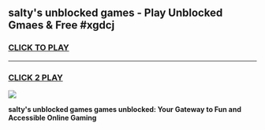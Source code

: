 
## salty's unblocked games - Play Unblocked Gmaes & Free #xgdcj
<h3>
<a href="https://news.freeplayer.one?title=salty's_unblocked_games&ref=03M">CLICK TO PLAY</a></h3>
<hr>

<h3>
<a href="https://news.freeplayer.one?title=salty's_unblocked_games&ref=03M">CLICK 2 PLAY</a>
  
</h3>

<a href="https://news.freeplayer.one?title=salty's_unblocked_games&ref=03M"><img src="https://clearcache.store/games.png"></a>


**salty's unblocked games games unblocked: Your Gateway to Fun and Accessible Online Gaming**

